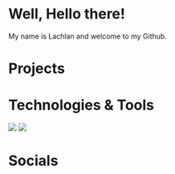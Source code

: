 # Well, Hello there!
My name is Lachlan and welcome to my Github.

# Projects

# Technologies & Tools
![](https://img.shields.io/badge/Language-Javascript-blue?logo=javascript&style=for-the-badge) ![](https://img.shields.io/badge/Language-NodeJS-blue?logo=nodejs&style=for-the-badge)



# Socials

<!--
**revillla/revillla** is a ✨ _special_ ✨ repository because its `README.md` (this file) appears on your GitHub profile.

Here are some ideas to get you started:

- 🔭 I’m currently working on ...
- 🌱 I’m currently learning ...
- 👯 I’m looking to collaborate on ...
- 🤔 I’m looking for help with ...
- 💬 Ask me about ...
- 📫 How to reach me: ...
- 😄 Pronouns: ...
- ⚡ Fun fact: ...
-->

